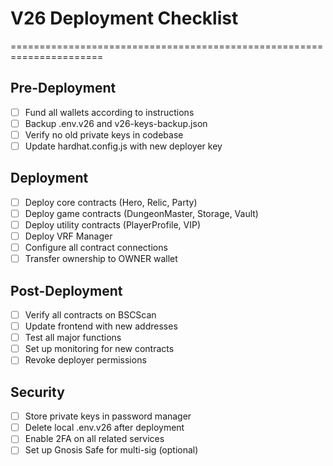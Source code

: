
# V26 Deployment Checklist
======================================================================

## Pre-Deployment
- [ ] Fund all wallets according to instructions
- [ ] Backup .env.v26 and v26-keys-backup.json
- [ ] Verify no old private keys in codebase
- [ ] Update hardhat.config.js with new deployer key

## Deployment
- [ ] Deploy core contracts (Hero, Relic, Party)
- [ ] Deploy game contracts (DungeonMaster, Storage, Vault)
- [ ] Deploy utility contracts (PlayerProfile, VIP)
- [ ] Deploy VRF Manager
- [ ] Configure all contract connections
- [ ] Transfer ownership to OWNER wallet

## Post-Deployment
- [ ] Verify all contracts on BSCScan
- [ ] Update frontend with new addresses
- [ ] Test all major functions
- [ ] Set up monitoring for new contracts
- [ ] Revoke deployer permissions

## Security
- [ ] Store private keys in password manager
- [ ] Delete local .env.v26 after deployment
- [ ] Enable 2FA on all related services
- [ ] Set up Gnosis Safe for multi-sig (optional)
